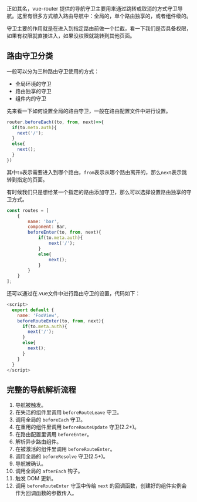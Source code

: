 
正如其名，vue-router 提供的导航守卫主要用来通过跳转或取消的方式守卫导航。这里有很多方式植入路由导航中：全局的，单个路由独享的，或者组件级的。

守卫主要的作用就是在进入到指定路由前做一个拦截，看一下我们是否具备权限，如果有权限就直接进入，如果没权限就跳转到其他页面。

## 路由守卫分类

一般可以分为三种路由守卫使用的方式：

- 全局环境的守卫
- 路由独享的守卫
- 组件内的守卫

先来看一下如何设置全局的路由守卫，一般在路由配置文件中进行设置。

```js
router.beforeEach((to, from, next)=>{
  if(to.meta.auth){
    next('/');
  }
  else{
    next();
  }
})
```

其中`to`表示需要进入到哪个路由，`from`表示从哪个路由离开的，那么`next`表示跳转到指定的页面。

有时候我们只是想给某一个指定的路由添加守卫，那么可以选择设置路由独享的守卫方式。

```js
const routes = [
    {
        name: 'bar',
        component: Bar,
        beforeEnter(to, from, next){
            if(to.meta.auth){
                next('/');
            }
            else{
                next();
            }
        }
    }
];
```

还可以通过在.vue文件中进行路由守卫的设置，代码如下：

```js
<script>
  export default {
    name: 'FooView',
    beforeRouteEnter(to, from, next){
      if(to.meta.auth){
        next('/');
      }
      else{
        next();
      }
    }
  }
</script>
```

## 完整的导航解析流程

1. 导航被触发。
2. 在失活的组件里调用 `beforeRouteLeave` 守卫。
3. 调用全局的 `beforeEach` 守卫。
4. 在重用的组件里调用 `beforeRouteUpdate` 守卫(2.2+)。
5. 在路由配置里调用 `beforeEnter`。
6. 解析异步路由组件。
7. 在被激活的组件里调用 `beforeRouteEnter`。
8. 调用全局的 `beforeResolve` 守卫(2.5+)。
9. 导航被确认。
10. 调用全局的 `afterEach` 钩子。
11. 触发 DOM 更新。
12. 调用 `beforeRouteEnter` 守卫中传给 `next` 的回调函数，创建好的组件实例会作为回调函数的参数传入。
